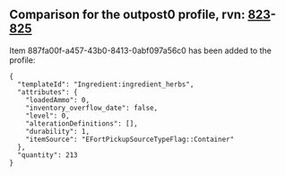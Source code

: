 ## Comparison for the outpost0 profile, rvn: [823](https://github.com/PRO100KatYT/FortniteProfileRevisions/tree/main/profiles/outpost0/823%20outpost0.json)-[825](https://github.com/PRO100KatYT/FortniteProfileRevisions/tree/main/profiles/outpost0/825%20outpost0.json)

Item 887fa00f-a457-43b0-8413-0abf097a56c0 has been added to the profile:

```
{
  "templateId": "Ingredient:ingredient_herbs",
  "attributes": {
    "loadedAmmo": 0,
    "inventory_overflow_date": false,
    "level": 0,
    "alterationDefinitions": [],
    "durability": 1,
    "itemSource": "EFortPickupSourceTypeFlag::Container"
  },
  "quantity": 213
}
```

<br><br>
